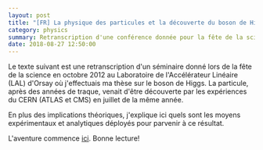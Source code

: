 ```yaml
---
layout: post
title: "[FR] La physique des particules et la découverte du boson de Higgs"
category: physics
summary: Retranscription d'une conférence donnée pour la fête de la science 2012 à Orsay.
date: 2018-08-27 12:50:00
---
```


Le texte suivant est une retranscription d'un séminaire donné lors de la fête de la science en octobre 2012 au Laboratoire de l'Accélérateur Linéaire (LAL) d'Orsay où j'effectuais ma thèse sur le boson de Higgs. La particule, après des années de traque, venait d'être découverte par les expériences du CERN (ATLAS et CMS) en juillet de la même année. 

En plus des implications théoriques, j'explique ici quels sont les moyens expérimentaux et analytiques déployés pour parvenir à ce résultat.

L'aventure commence  [ici](/content/particle_physics_and_higgs_discovery/index.html). Bonne lecture!

<!-- _Le document initial a été rédigé avec [LaTeX](https://www.latex-project.org/) et converti en HTML grâce à [Hevea](http://hevea.inria.fr/)_
-->
